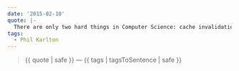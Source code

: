 ```yaml
---
date: '2015-02-10'
quote: |-
  There are only two hard things in Computer Science: cache invalidation and naming things.
tags:
  - Phil Karlton
---
```


> {{ quote | safe }}
> — {{ tags | tagsToSentence | safe }}

